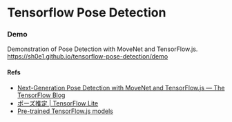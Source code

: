 # Tensorflow Pose Detection

### Demo

Demonstration of Pose Detection with MoveNet and TensorFlow.js.  
https://sh0e1.github.io/tensorflow-pose-detection/demo

#### Refs

- [Next-Generation Pose Detection with MoveNet and TensorFlow.js — The TensorFlow Blog](https://blog.tensorflow.org/2021/05/next-generation-pose-detection-with-movenet-and-tensorflowjs.html)
- [ポーズ推定 | TensorFlow Lite](https://www.tensorflow.org/lite/examples/pose_estimation/overview?hl=ja)
- [Pre-trained TensorFlow.js models](https://github.com/tensorflow/tfjs-models)
